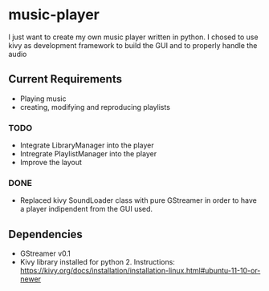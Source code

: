 # music-player
I just want to create my own music player written in python. I chosed to use kivy as development framework to build the GUI and to properly handle the audio

## Current Requirements
- Playing music
- creating, modifying and reproducing playlists

### TODO
- Integrate LibraryManager into the player
- Intregrate PlaylistManager into the player
- Improve the layout

### DONE
- Replaced kivy SoundLoader class with pure GStreamer in order to have a player indipendent from the GUI used.

## Dependencies
- GStreamer v0.1
- Kivy library installed for python 2. Instructions: https://kivy.org/docs/installation/installation-linux.html#ubuntu-11-10-or-newer

